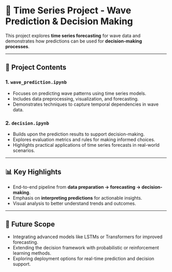 # 🌊 Time Series Project - Wave Prediction & Decision Making

This project explores **time series forecasting** for wave data and demonstrates how predictions can be used for **decision-making processes**.

---

## 📂 Project Contents

### 1. `wave_prediction.ipynb`
- Focuses on predicting wave patterns using time series models.  
- Includes data preprocessing, visualization, and forecasting.  
- Demonstrates techniques to capture temporal dependencies in wave data.

### 2. `decision.ipynb`
- Builds upon the prediction results to support decision-making.  
- Explores evaluation metrics and rules for making informed choices.  
- Highlights practical applications of time series forecasts in real-world scenarios.

---

## 📊 Key Highlights
- End-to-end pipeline from **data preparation → forecasting → decision-making**.  
- Emphasis on **interpreting predictions** for actionable insights.  
- Visual analysis to better understand trends and outcomes.  

---

## 🔮 Future Scope
- Integrating advanced models like LSTMs or Transformers for improved forecasting.  
- Extending the decision framework with probabilistic or reinforcement learning methods.  
- Exploring deployment options for real-time prediction and decision support.
